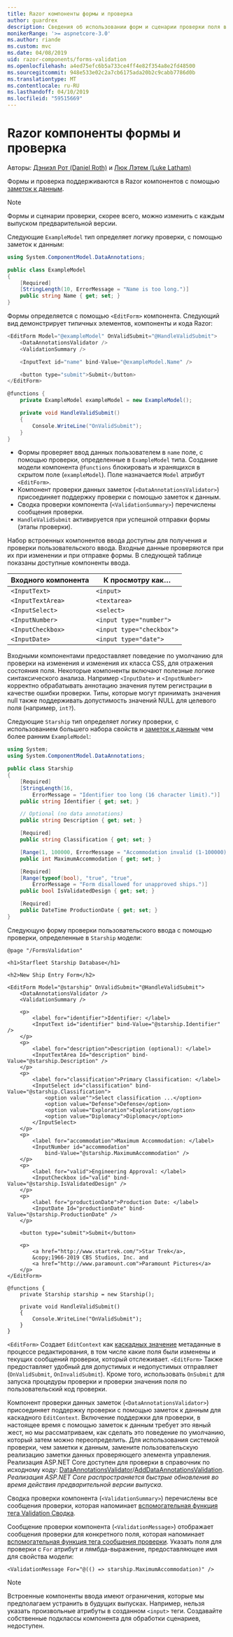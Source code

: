 ```yaml
---
title: Razor компоненты формы и проверка
author: guardrex
description: Сведения об использовании форм и сценарии проверки поля в компонентах Razor.
monikerRange: '>= aspnetcore-3.0'
ms.author: riande
ms.custom: mvc
ms.date: 04/08/2019
uid: razor-components/forms-validation
ms.openlocfilehash: a4ed75efc6b5a733ce4ff4e82f354a8e2fd48500
ms.sourcegitcommit: 948e533e02c2a7cb6175ada20b2c9cabb7786d0b
ms.translationtype: MT
ms.contentlocale: ru-RU
ms.lasthandoff: 04/10/2019
ms.locfileid: "59515669"
---
```

# <a name="razor-components-forms-and-validation"></a>Razor компоненты формы и проверка

Авторы: [Дэниэл Рот (Daniel Roth)](https://github.com/danroth27) и [Люк Лэтем (Luke Latham)](https://github.com/guardrex)

Формы и проверка поддерживаются в Razor компонентов с помощью [заметок к данным](xref:mvc/models/validation).

> [!NOTE]
> Формы и сценарии проверки, скорее всего, можно изменить с каждым выпуском предварительной версии.

Следующие `ExampleModel` тип определяет логику проверки, с помощью заметок к данным:

```csharp
using System.ComponentModel.DataAnnotations;

public class ExampleModel
{
    [Required]
    [StringLength(10, ErrorMessage = "Name is too long.")]
    public string Name { get; set; }
}
```

Формы определяется с помощью `<EditForm>` компонента. Следующий вид демонстрирует типичных элементов, компоненты и кода Razor:

```csharp
<EditForm Model="@exampleModel" OnValidSubmit="@HandleValidSubmit">
    <DataAnnotationsValidator />
    <ValidationSummary />

    <InputText id="name" bind-Value="@exampleModel.Name" />

    <button type="submit">Submit</button>
</EditForm>

@functions {
    private ExampleModel exampleModel = new ExampleModel();

    private void HandleValidSubmit()
    {
        Console.WriteLine("OnValidSubmit");
    }
}
```

* Формы проверяет ввод данных пользователем в `name` поле, с помощью проверки, определенные в `ExampleModel` типа. Создание модели компонента `@functions` блокировать и хранящихся в скрытом поле (`exampleModel`). Поле назначается `Model` атрибут `<EditForm>`.
* Компонент проверки данных заметок (`<DataAnnotationsValidator>`) присоединяет поддержку проверки с помощью заметок к данным.
* Сводка проверки компонента (`<ValidationSummary>`) перечислены сообщения проверки.
* `HandleValidSubmit` активируется при успешной отправки формы (этапы проверки).

Набор встроенных компонентов ввода доступны для получения и проверки пользовательского ввода. Входные данные проверяются при их при изменении и при отправке формы. В следующей таблице показаны доступные компоненты ввода.

| Входного компонента   | К просмотру как&hellip;       |
| ----------------- | ------------------------- |
| `<InputText>`     | `<input>`                 |
| `<InputTextArea>` | `<textarea>`              |
| `<InputSelect>`   | `<select>`                |
| `<InputNumber>`   | `<input type="number">`   |
| `<InputCheckbox>` | `<input type="checkbox">` |
| `<InputDate>`     | `<input type="date">`     |

Входными компонентами предоставляет поведение по умолчанию для проверки на изменения и изменения их класса CSS, для отражения состояния поля. Некоторые компоненты включают полезные логике синтаксического анализа. Например `<InputDate>` и `<InputNumber>` корректно обрабатывать аннотацию значения путем регистрации в качестве ошибки проверки. Типы, которые могут принимать значения null также поддерживать допустимость значений NULL для целевого поля (например, `int?`).

Следующие `Starship` тип определяет логику проверки, с использованием большего набора свойств и [заметок к данным](xref:mvc/models/validation) чем более ранним `ExampleModel`:

```csharp
using System;
using System.ComponentModel.DataAnnotations;

public class Starship
{
    [Required]
    [StringLength(16, 
        ErrorMessage = "Identifier too long (16 character limit).")]
    public string Identifier { get; set; }

    // Optional (no data annotations)
    public string Description { get; set; }

    [Required]
    public string Classification { get; set; }

    [Range(1, 100000, ErrorMessage = "Accommodation invalid (1-100000).")]
    public int MaximumAccommodation { get; set; }

    [Required]
    [Range(typeof(bool), "true", "true", 
        ErrorMessage = "Form disallowed for unapproved ships.")]
    public bool IsValidatedDesign { get; set; }

    [Required]
    public DateTime ProductionDate { get; set; }
}
```

Следующую форму проверки пользовательского ввода с помощью проверки, определенные в `Starship` модели:

```cshtml
@page "/FormsValidation"

<h1>Starfleet Starship Database</h1>

<h2>New Ship Entry Form</h2>

<EditForm Model="@starship" OnValidSubmit="@HandleValidSubmit">
    <DataAnnotationsValidator />
    <ValidationSummary />

    <p>
        <label for="identifier">Identifier: </label>
        <InputText id="identifier" bind-Value="@starship.Identifier" />
    </p>
    <p>
        <label for="description">Description (optional): </label>
        <InputTextArea Id="description" bind-Value="@starship.Description" />
    </p>
    <p>
        <label for="classification">Primary Classification: </label>
        <InputSelect id="classification" bind-Value="@starship.Classification">
            <option value"">Select classification ...</option>
            <option value="Defense">Defense</option>
            <option value="Exploration">Exploration</option>
            <option value="Diplomacy">Diplomacy</option>
        </InputSelect>
    </p>
    <p>
        <label for="accommodation">Maximum Accommodation: </label>
        <InputNumber id="accommodation" 
            bind-Value="@starship.MaximumAccommodation" />
    </p>
    <p>
        <label for="valid">Engineering Approval: </label>
        <InputCheckbox id="valid" bind-Value="@starship.IsValidatedDesign" />
    </p>
    <p>
        <label for="productionDate">Production Date: </label>
        <InputDate Id="productionDate" bind-Value="@starship.ProductionDate" />
    </p>

    <button type="submit">Submit</button>

    <p>
        <a href="http://www.startrek.com/">Star Trek</a>, 
        &copy;1966-2019 CBS Studios, Inc. and 
        <a href="http://www.paramount.com">Paramount Pictures</a>
    </p>
</EditForm>

@functions {
    private Starship starship = new Starship();

    private void HandleValidSubmit()
    {
        Console.WriteLine("OnValidSubmit");
    }
}
```

`<EditForm>` Создает `EditContext` как [каскадных значение](xref:razor-components/components#cascading-values-and-parameters) метаданные в процессе редактирования, в том числе какие поля были изменены и текущих сообщений проверки, который отслеживает. `<EditForm>` Также предоставляет удобный для допустимых и недопустимых отправляет (`OnValidSubmit`, `OnInvalidSubmit`). Кроме того, использовать `OnSubmit` для запуска процедуры проверки и проверки значения поля по пользовательский код проверки.

Компонент проверки данных заметок (`<DataAnnotationsValidator>`) присоединяет поддержку проверки с помощью заметок к данным для каскадного `EditContext`. Включение поддержки для проверки, в настоящее время с помощью заметок к данным требует это явный жест, но мы рассматриваем, как сделать это поведение по умолчанию, который затем можно переопределить. Для использования системой проверки, чем заметки к данным, замените пользовательскую реализацию заметки данных проверяющего элемента управления. Реализация ASP.NET Core доступен для проверки в справочник по исходному коду: [DataAnnotationsValidator](https://github.com/aspnet/AspNetCore/blob/master/src/Components/Components/src/Forms/DataAnnotationsValidator.cs)/[AddDataAnnotationsValidation](https://github.com/aspnet/AspNetCore/blob/master/src/Components/Components/src/Forms/EditContextDataAnnotationsExtensions.cs). *Реализация ASP.NET Core распространяется быстрые обновления во время действия предварительной версии выпуска.*

Сводка проверки компонента (`<ValidationSummary>`) перечислены все сообщения проверки, которая напоминает [вспомогательная функция тега Validation Сводка](xref:mvc/views/working-with-forms#the-validation-summary-tag-helper).

Сообщение проверки компонента (`<ValidationMessage>`) отображает сообщения проверки для конкретного поля, которая напоминает [вспомогательная функция тега сообщения проверки](xref:mvc/views/working-with-forms#the-validation-message-tag-helper). Указать поля для проверки с `For` атрибут и лямбда-выражение, предоставляющее имя для свойства модели:

```cshtml
<ValidationMessage For="@(() => starship.MaximumAccommodation)" />
```

> [!NOTE]
> Встроенные компоненты ввода имеют ограничения, которые мы предполагаем устранить в будущих выпусках. Например, нельзя указать произвольные атрибуты в созданном `<input>` теги. Создавайте собственные подклассы компонента для обработки сценариев, недоступен.
